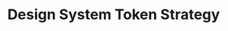 ---
title: Design System Token Strategy
type: portfolio
category: ui-ux-design
client: Paylocity
display: featured
position: Staff Designer 
role: Lead Designer & Design System Architect
tools: Figma
image: /tokens-thumbnail.png
tags: design system
url: https://www.figma.com/proto/aImBvKBHCpKkCDgGFq1OeJ/Citrus-Tokens?page-id=0%3A1&type=design&node-id=21-2099&viewport=7343%2C1529%2C0.42&t=MUT4XmmYyAa1JpAo-1&scaling=scale-down&mode=design
link: https://www.figma.com/proto/aImBvKBHCpKkCDgGFq1OeJ/Citrus-Tokens?page-id=0%3A1&type=design&node-id=21-2099&viewport=7343%2C1529%2C0.42&t=MUT4XmmYyAa1JpAo-1&scaling=scale-down&mode=design
linkText: "View Presentation"
dateStart: March 2023
dateEnd: August 2023
media: UI/UX Design | Design System | UX Management 
cModules: {
      moduleTwo: { 
        item: iframe, 
            header: Application Info Page,
            class: "col-xs-12 col-sm-12 col-md-12 col-lg-12 figma",
            

            inner: {
                src: "https://www.figma.com/embed?embed_host=share&url=https%3A%2F%2Fwww.figma.com%2Fproto%2FuePLNJFN5qfII9EQDkjKhw%2FToken-System-Strategy%3Fpage-id%3D0%253A1%26type%3Ddesign%26node-id%3D1-1754%26viewport%3D489%252C518%252C0.08%26t%3DZ3al2BOSZSC1ymgN-1%26scaling%3Dmin-zoom%26mode%3Ddesign"
            }
    } 
}
---